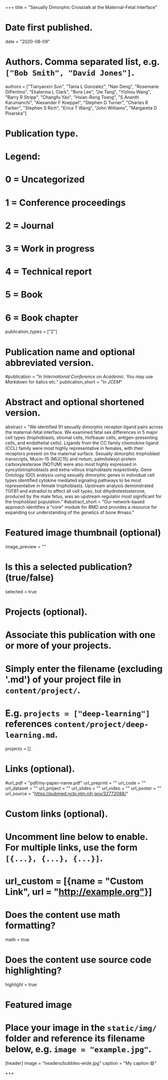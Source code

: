 +++
title = "Sexually Dimorphic Crosstalk at the Maternal-Fetal Interface"

# Date first published.
date = "2020-08-09"

# Authors. Comma separated list, e.g. `["Bob Smith", "David Jones"]`.
authors = ["Tianyanxin Sun", "Tania L Gonzalez", "Nan Deng", "Rosemarie DiPentino", "Ekaterina L Clark", "Bora Lee", "Jie Tang", "Yizhou Wang", "Barry R Stripp", "Changfu Yao", "Hsian-Rong Tseng", "S Ananth Karumanchi", "Alexander F Koeppel", "Stephen D Turner", "Charles R Farber", "Stephen S Rich", "Erica T Wang", "John Williams", "Margareta D Pisarska"]

# Publication type.
# Legend:
# 0 = Uncategorized
# 1 = Conference proceedings
# 2 = Journal
# 3 = Work in progress
# 4 = Technical report
# 5 = Book
# 6 = Book chapter
publication_types = ["2"]

# Publication name and optional abbreviated version.
#publication = "In *International Conference on Academic*. You may use *Markdown* for italics etc."
publication_short = "In *JCEM*"

# Abstract and optional shortened version.
abstract = "We identified 91 sexually dimorphic receptor-ligand pairs across the maternal-fetal interface. We examined fetal sex differences in 5 major cell types (trophoblasts, stromal cells, Hofbauer cells, antigen-presenting cells, and endothelial cells). Ligands from the CC family chemokine ligand (CCL) family were most highly representative in females, with their receptors present on the maternal surface. Sexually dimorphic trophoblast transcripts, Mucin-15 (MUC15) and notum, palmitoleoyl-protein carboxylesterase (NOTUM) were also most highly expressed in syncytiotrophoblasts and extra-villous trophoblasts respectively. Gene Ontology (GO) analysis using sexually dimorphic genes in individual cell types identified cytokine mediated signaling pathways to be most representative in female trophoblasts. Upstream analysis demonstrated TGFB1 and estradiol to affect all cell types, but dihydrotestosterone, produced by the male fetus, was an upstream regulator most significant for the trophoblast population."
#abstract_short = "Our network-based approach identifies a "core" module for BMD and provides a resource for expanding our understanding of the genetics of bone #mass."

# Featured image thumbnail (optional)
image_preview = ""

# Is this a selected publication? (true/false)
selected = true

# Projects (optional).
#   Associate this publication with one or more of your projects.
#   Simply enter the filename (excluding '.md') of your project file in `content/project/`.
#   E.g. `projects = ["deep-learning"]` references `content/project/deep-learning.md`.
projects = []

# Links (optional).
#url_pdf = "pdf/my-paper-name.pdf"
url_preprint = ""
url_code = ""
url_dataset = ""
url_project = ""
url_slides = ""
url_video = ""
url_poster = ""
url_source = "https://pubmed.ncbi.nlm.nih.gov/32772088/"

# Custom links (optional).
#   Uncomment line below to enable. For multiple links, use the form `[{...}, {...}, {...}]`.
# url_custom = [{name = "Custom Link", url = "http://example.org"}]

# Does the content use math formatting?
math = true

# Does the content use source code highlighting?
highlight = true

# Featured image
# Place your image in the `static/img/` folder and reference its filename below, e.g. `image = "example.jpg"`.
[header]
image = "headers/bubbles-wide.jpg"
caption = "My caption 😄"

+++
